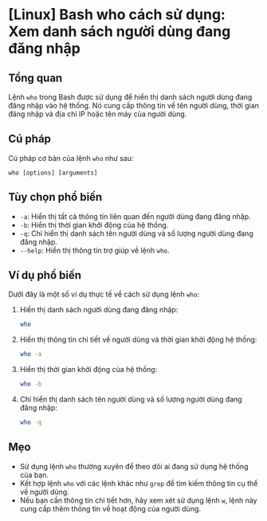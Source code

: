 # [Linux] Bash who cách sử dụng: Xem danh sách người dùng đang đăng nhập

## Tổng quan
Lệnh `who` trong Bash được sử dụng để hiển thị danh sách người dùng đang đăng nhập vào hệ thống. Nó cung cấp thông tin về tên người dùng, thời gian đăng nhập và địa chỉ IP hoặc tên máy của người dùng.

## Cú pháp
Cú pháp cơ bản của lệnh `who` như sau:
```
who [options] [arguments]
```

## Tùy chọn phổ biến
- `-a`: Hiển thị tất cả thông tin liên quan đến người dùng đang đăng nhập.
- `-b`: Hiển thị thời gian khởi động của hệ thống.
- `-q`: Chỉ hiển thị danh sách tên người dùng và số lượng người dùng đang đăng nhập.
- `--help`: Hiển thị thông tin trợ giúp về lệnh `who`.

## Ví dụ phổ biến
Dưới đây là một số ví dụ thực tế về cách sử dụng lệnh `who`:

1. Hiển thị danh sách người dùng đang đăng nhập:
   ```bash
   who
   ```

2. Hiển thị thông tin chi tiết về người dùng và thời gian khởi động hệ thống:
   ```bash
   who -a
   ```

3. Hiển thị thời gian khởi động của hệ thống:
   ```bash
   who -b
   ```

4. Chỉ hiển thị danh sách tên người dùng và số lượng người dùng đang đăng nhập:
   ```bash
   who -q
   ```

## Mẹo
- Sử dụng lệnh `who` thường xuyên để theo dõi ai đang sử dụng hệ thống của bạn.
- Kết hợp lệnh `who` với các lệnh khác như `grep` để tìm kiếm thông tin cụ thể về người dùng.
- Nếu bạn cần thông tin chi tiết hơn, hãy xem xét sử dụng lệnh `w`, lệnh này cung cấp thêm thông tin về hoạt động của người dùng.